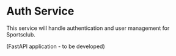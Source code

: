 # Auth Service

This service will handle authentication and user management for Sportsclub.

(FastAPI application - to be developed)
